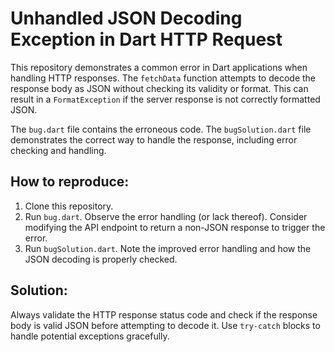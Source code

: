 # Unhandled JSON Decoding Exception in Dart HTTP Request

This repository demonstrates a common error in Dart applications when handling HTTP responses.  The `fetchData` function attempts to decode the response body as JSON without checking its validity or format. This can result in a `FormatException` if the server response is not correctly formatted JSON.

The `bug.dart` file contains the erroneous code.  The `bugSolution.dart` file demonstrates the correct way to handle the response, including error checking and handling.

## How to reproduce:
1. Clone this repository.
2. Run `bug.dart`. Observe the error handling (or lack thereof).  Consider modifying the API endpoint to return a non-JSON response to trigger the error.
3. Run `bugSolution.dart`. Note the improved error handling and how the JSON decoding is properly checked.

## Solution:
Always validate the HTTP response status code and check if the response body is valid JSON before attempting to decode it.  Use `try-catch` blocks to handle potential exceptions gracefully.